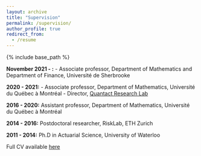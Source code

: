 ```yaml
---
layout: archive
title: "Supervision"
permalink: /supervision/
author_profile: true
redirect_from:
  - /resume
---
```


{% include base_path %}

<strong>November 2021 - :</strong>
	- Associate professor, Department of Mathematics and Department of Finance, Université de Sherbrooke

<strong>2020 - 2021:</strong> 
	- Associate professor, Department of Mathematics, Université du Québec à Montréal
	- Director, [Quantact Research Lab](http://quantact.uqam.ca/index_en.php)

<strong>2016 - 2020:</strong> Assistant professor, Department of Mathematics, Université du Québec à Montréal

<strong>2014 - 2016:</strong> Postdoctoral researcher, RiskLab, ETH Zurich

<strong>2011 - 2014:</strong> Ph.D in Actuarial Science, University of Waterloo
  
Full CV available [here](https://annemackay.github.io/files/cv_sept_22.pdf)
